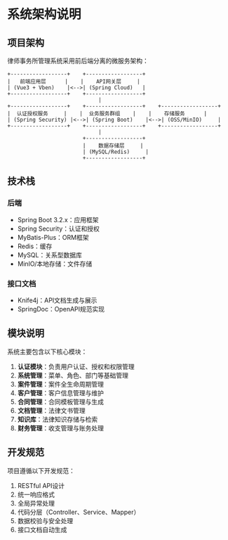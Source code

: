 # 系统架构说明

## 项目架构

律师事务所管理系统采用前后端分离的微服务架构：

```
+------------------+    +------------------+
|   前端应用层      |    |    API网关层     |
| (Vue3 + Vben)    |<-->| (Spring Cloud)   |
+------------------+    +------------------+
                             |
+------------------+    +------------------+    +------------------+
|  认证授权服务     |    |  业务服务群组    |    |    存储服务      |
| (Spring Security) |<-->| (Spring Boot)    |<-->| (OSS/MinIO)     |
+------------------+    +------------------+    +------------------+
                             |
                        +------------------+
                        |    数据存储层     |
                        | (MySQL/Redis)     |
                        +------------------+
```

## 技术栈

### 后端

- Spring Boot 3.2.x：应用框架
- Spring Security：认证和授权
- MyBatis-Plus：ORM框架
- Redis：缓存
- MySQL：关系型数据库
- MinIO/本地存储：文件存储

### 接口文档

- Knife4j：API文档生成与展示
- SpringDoc：OpenAPI规范实现

## 模块说明

系统主要包含以下核心模块：

1. **认证模块**：负责用户认证、授权和权限管理
2. **系统管理**：菜单、角色、部门等基础管理
3. **案件管理**：案件全生命周期管理
4. **客户管理**：客户信息管理与维护
5. **合同管理**：合同模板管理与生成
6. **文档管理**：法律文书管理
7. **知识库**：法律知识存储与检索
8. **财务管理**：收支管理与账务处理

## 开发规范

项目遵循以下开发规范：

1. RESTful API设计
2. 统一响应格式
3. 全局异常处理
4. 代码分层（Controller、Service、Mapper）
5. 数据校验与安全处理
6. 接口文档自动生成 